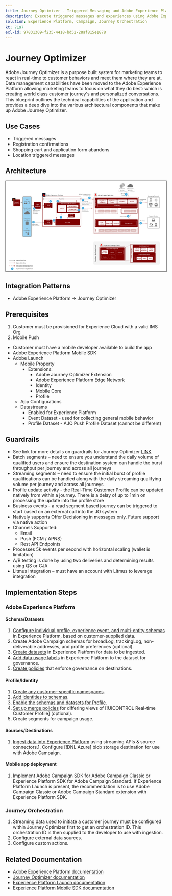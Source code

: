 ```yaml
---
title: Journey Optimizer - Triggered Messaging and Adobe Experience Platform Blueprint
description: Execute triggered messages and experiences using Adobe Experience Platform as a central hub of streaming data, customer profiles, and segmentation.
solution: Experience Platform, Campaign, Journey Orchestration
kt: 7197
exl-id: 97831309-f235-4418-bd52-28af815e1878
---
```

# Journey Optimizer

Adobe Journey Optimizer is a purpose built system for marketing teams to react in real-time to customer behaviors and meet them where they are at. Data management capabilities have been moved to the Adobe Experience Platform allowing marketing teams to focus on what they do best: which is creating world class customer journey's and personalized conversations.  This blueprint outlines the technical capabilities of the application and provides a deep dive into the various architectural components that make up Adobe Journey Optimizer. 

## Use Cases

* Triggered messages
* Registration confirmations
* Shopping cart and application form abandons
* Location triggered messages

## Architecture

<img src="assets/journey-optimizer.png" alt="Reference architecture for the Triggered Messaging and Adobe Experience Platform blueprint" style="border:1px solid #4a4a4a" />

## Integration Patterns

* Adobe Experience Platform -> Journey Optimizer

## Prerequisites

1. Customer must be provisioned for Experience Cloud with a valid IMS Org
1. Mobile Push

* Customer must have a mobile developer available to build the app 
* Adobe Experience Platform Mobile SDK
* Adobe Launch
   * Mobile Property
      * Extensions: 
        * Adobe Journey Optimizer Extension
        * Adobe Experience Platform Edge Network
        * Identity
        * Mobile Core
        * Profile
    * App Configurations
    * Datastreams
        * Enabled for Experience Platform
        * Event Dataset - used for collecting general mobile behavior
        * Profile Dataset - AJO Push Profile Dataset (cannot be different)

## Guardrails

* See link for more details on guardrails for Journey Optimizer [LINK](https://experienceleague.adobe.com/docs/journeys/using/starting-with-journeys/limitations.html?lang=en)
* Batch segments – need to ensure you understand the daily volume of qualified users and ensure the destination system can handle the burst throughput per journey and across all journeys
* Streaming segments – need to ensure the initial burst of profile qualifications can be handled along with the daily streaming qualifying volume per journey and across all journeys
* Profile update activity - the Real-Time Customer Profile can be updated natively from within a journey.  There is a delay of up to 1min on processing the update into the profile store
* Business events - a read segment based journey can be triggered to start based on an external call into the JO system
* Natively supports Offer Decisioning in messages only. Future support via native action
* Channels Supported:
  * Email
  * Push (FCM / APNS)
  * Rest API Endpoints
* Processes 5k events per second with horizontal scaling (wallet is limitation)
* A/B testing is done by using two deliveries and determining results using QS or CJA
* Litmus Integration – must have an account with Litmus to leverage integration

## Implementation Steps

### Adobe Experience Platform

#### Schema/Datasets

1. [Configure individual profile, experience event, and multi-entity schemas](https://experienceleague.adobe.com/docs/platform-learn/tutorials/schemas/create-a-schema.html) in Experience Platform, based on customer-supplied data.
1. Create Adobe Campaign schemas for broadLog, trackingLog, non-deliverable addresses, and profile preferences (optional).
1. [Create datasets](https://experienceleague.adobe.com/docs/platform-learn/tutorials/data-ingestion/create-datasets-and-ingest-data.html) in Experience Platform for data to be ingested.
1. [Add data usage labels](https://experienceleague.adobe.com/docs/platform-learn/tutorials/data-governance/classify-data-using-governance-labels.html) in Experience Platform to the dataset for governance.
1. [Create policies](https://experienceleague.adobe.com/docs/platform-learn/tutorials/data-governance/create-data-usage-policies.html) that enforce governance on destinations.

#### Profile/Identity

1. [Create any customer-specific namespaces](https://experienceleague.adobe.com/docs/platform-learn/tutorials/identities/label-ingest-and-verify-identity-data.html).
1. [Add identities to schemas](https://experienceleague.adobe.com/docs/platform-learn/tutorials/identities/label-ingest-and-verify-identity-data.html).
1. [Enable the schemas and datasets for Profile](https://experienceleague.adobe.com/docs/platform-learn/tutorials/profiles/bring-data-into-the-real-time-customer-profile.html).
1. [Set up merge policies](https://experienceleague.adobe.com/docs/platform-learn/tutorials/profiles/create-merge-policies.html) for differing views of [!UICONTROL Real-time Customer Profile] (optional).
1. Create segments for campaign usage.

#### Sources/Destinations

1. [Ingest data into Experience Platform](https://experienceleague.adobe.com/?recommended=ExperiencePlatform-D-1-2020.1.dataingestion) using streaming APIs & source connectors.1. Configure [!DNL Azure] blob storage destination for use with Adobe Campaign.

#### Mobile app deployment

1. Implement Adobe Campaign SDK for Adobe Campaign Classic or Experience Platform SDK for Adobe Campaign Standard. If Experience Platform Launch is present, the recommendation is to use Adobe Campaign Classic or Adobe Campaign Standard extension with Experience Platform SDK.


### Journey Orchestration

1. Streaming data used to initiate a customer journey must be configured within Journey Optimizer first to get an orchestration ID. This orchestration ID is then supplied to the developer to use with ingestion.
1. Configure external data sources.
1. Configure custom actions.

## Related Documentation

* [Adobe Experience Platform documentation](https://experienceleague.adobe.com/docs/experience-platform.html?lang=en)
* [Journey Optimizer documentation](https://experienceleague.adobe.com/docs/journey-orchestration.html?lang=en)
* [Experience Platform Launch documentation](https://experienceleague.adobe.com/docs/launch.html?lang=en)
* [Experience Platform Mobile SDK documentation](https://experienceleague.adobe.com/docs/mobile.html?lang=en)
